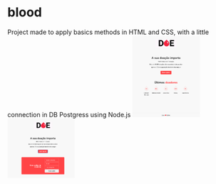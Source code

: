 # blood
Project made to apply basics methods in HTML and CSS, with a little connection in DB Postgress using Node.js
<img src="readme/image1.png" width="30%" />
<img src="readme/image2.png" width="30%" />
